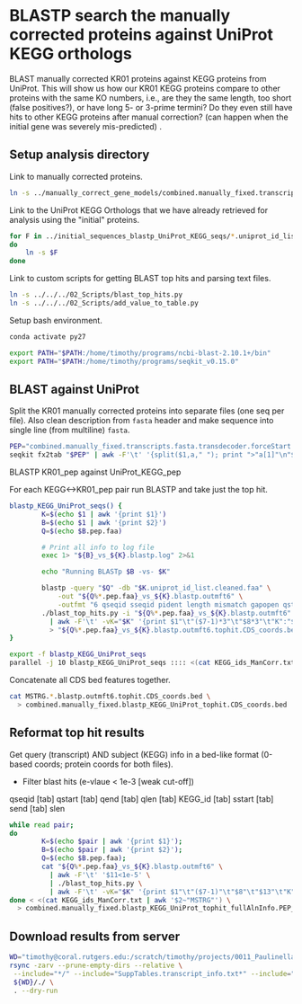 # BLASTP search the manually corrected proteins against UniProt KEGG orthologs

BLAST manually corrected KR01 proteins against KEGG proteins from UniProt. This will show us how our KR01 KEGG proteins compare to other proteins with the same KO numbers, i.e., are they the same length, too short (false positives?), or have long 5- or 3-prime termini? Do they even still have hits to other KEGG proteins after manual correction? (can happen when the initial gene was severely mis-predicted)  .

## Setup analysis directory

Link to manually corrected proteins.

```bash
ln -s ../manually_correct_gene_models/combined.manually_fixed.transcripts.fasta.transdecoder.forceStart.pep 
```

Link to the UniProt KEGG Orthologs that we have already retrieved for analysis using the "initial" proteins.

```bash
for F in ../initial_sequences_blastp_UniProt_KEGG_seqs/*.uniprot_id_list.cleaned.faa*;
do
	ln -s $F
done
```

Link to custom scripts for getting BLAST top hits and parsing text files.

```bash
ln -s ../../../02_Scripts/blast_top_hits.py
ln -s ../../../02_Scripts/add_value_to_table.py
```

Setup bash environment.

```bash
conda activate py27

export PATH="$PATH:/home/timothy/programs/ncbi-blast-2.10.1+/bin"
export PATH="$PATH:/home/timothy/programs/seqkit_v0.15.0"
```

## BLAST against UniProt

Split the KR01 manually corrected proteins into separate files (one seq per file). Also clean description from `fasta` header and make sequence into single line (from multiline) `fasta`.

```bash
PEP="combined.manually_fixed.transcripts.fasta.transdecoder.forceStart.pep"
seqkit fx2tab "$PEP" | awk -F'\t' '{split($1,a," "); print ">"a[1]"\n"$2 > a[1]".pep.faa"}'
```

BLASTP KR01_pep against UniProt_KEGG_pep

For each KEGG<->KR01_pep pair run BLASTP and take just the top hit.

```bash
blastp_KEGG_UniProt_seqs() {
        K=$(echo $1 | awk '{print $1}')
        B=$(echo $1 | awk '{print $2}')
        Q=$(echo $B.pep.faa)

        # Print all info to log file
        exec 1> "${B}_vs_${K}.blastp.log" 2>&1

        echo "Running BLASTp $B -vs- $K"

        blastp -query "$Q" -db "$K.uniprot_id_list.cleaned.faa" \
            -out "${Q%*.pep.faa}_vs_${K}.blastp.outmft6" \
            -outfmt "6 qseqid sseqid pident length mismatch gapopen qstart qend sstart send evalue bitscore qlen slen"
        ./blast_top_hits.py -i "${Q%*.pep.faa}_vs_${K}.blastp.outmft6" \
          | awk -F'\t' -vK="$K" '{print $1"\t"($7-1)*3"\t"$8*3"\t"K":"$9"-"$10"/"$14}' \
          > "${Q%*.pep.faa}_vs_${K}.blastp.outmft6.tophit.CDS_coords.bed"
}

export -f blastp_KEGG_UniProt_seqs
parallel -j 10 blastp_KEGG_UniProt_seqs :::: <(cat KEGG_ids_ManCorr.txt | awk '$2~"MSTRG"')
```

Concatenate all CDS bed features together.

```bash
cat MSTRG.*.blastp.outmft6.tophit.CDS_coords.bed \
  > combined.manually_fixed.blastp_KEGG_UniProt_tophit.CDS_coords.bed
```

## Reformat top hit results

Get query (transcript) AND subject (KEGG) info in a bed-like format (0-based coords; protein coords for both files).

- Filter blast hits (e-vlaue < 1e-3 [weak cut-off])

qseqid [tab] qstart [tab] qend [tab] qlen [tab] KEGG_id [tab] sstart [tab] send [tab] slen

```bash
while read pair; 
do
        K=$(echo $pair | awk '{print $1}');
        B=$(echo $pair | awk '{print $2}');
        Q=$(echo $B.pep.faa);
        cat "${Q%*.pep.faa}_vs_${K}.blastp.outmft6" \
          | awk -F'\t' '$11<1e-5' \
          | ./blast_top_hits.py \
          | awk -F'\t' -vK="$K" '{print $1"\t"($7-1)"\t"$8"\t"$13"\t"K"\t"($9-1)"\t"$10"\t"$14}'
done < <(cat KEGG_ids_ManCorr.txt | awk '$2~"MSTRG"') \
  > combined.manually_fixed.blastp_KEGG_UniProt_tophit_fullAlnInfo.PEP_coords.bed
```

## Download results from server

```bash
WD="timothy@coral.rutgers.edu:/scratch/timothy/projects/0011_Paulinella_micropora_KR01_KEGG_pathway_analysis/03_Analysis/2022-01-13/manually_correct_gene_models_blastp_UniProt_KEGG_seqs"
rsync -zarv --prune-empty-dirs --relative \
 --include="*/" --include="SuppTables.transcript_info.txt*" --include="combined.manually_fixed.blastp_KEGG_UniProt_tophit*" --exclude="*" \
 ${WD}/./ \
 . --dry-run
```
